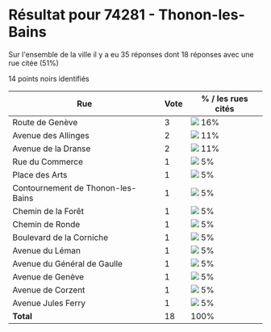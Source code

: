 # Résultat pour 74281 - Thonon-les-Bains

Sur l'ensemble de la ville il y a eu 35 réponses dont 18 réponses avec une rue citée (51%)

14 points noirs identifiés

| Rue | Vote | % / les rues cités|
|-----|------|-------------------|
| Route de Genève | 3 | <img src="../../img/bar_16.gif" />&nbsp;16%|
| Avenue des Allinges | 2 | <img src="../../img/bar_11.gif" />&nbsp;11%|
| Avenue de la Dranse | 2 | <img src="../../img/bar_11.gif" />&nbsp;11%|
| Rue du Commerce | 1 | <img src="../../img/bar_5.gif" />&nbsp;5%|
| Place des Arts | 1 | <img src="../../img/bar_5.gif" />&nbsp;5%|
| Contournement de Thonon-les-Bains | 1 | <img src="../../img/bar_5.gif" />&nbsp;5%|
| Chemin de la Forêt | 1 | <img src="../../img/bar_5.gif" />&nbsp;5%|
| Chemin de Ronde | 1 | <img src="../../img/bar_5.gif" />&nbsp;5%|
| Boulevard de la Corniche | 1 | <img src="../../img/bar_5.gif" />&nbsp;5%|
| Avenue du Léman | 1 | <img src="../../img/bar_5.gif" />&nbsp;5%|
| Avenue du Général de Gaulle | 1 | <img src="../../img/bar_5.gif" />&nbsp;5%|
| Avenue de Genève | 1 | <img src="../../img/bar_5.gif" />&nbsp;5%|
| Avenue de Corzent | 1 | <img src="../../img/bar_5.gif" />&nbsp;5%|
| Avenue Jules Ferry | 1 | <img src="../../img/bar_5.gif" />&nbsp;5%|
| **Total** | 18 | 100%|
